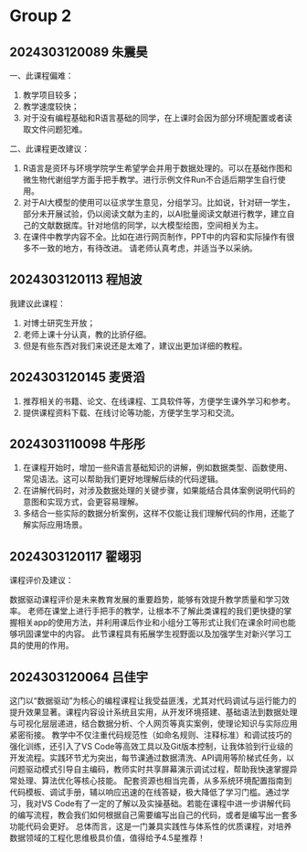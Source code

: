# Group 2


## 2024303120089 朱震昊

一、此课程偏难：

1. 教学项目较多；
2. 教学速度较快；
3. 对于没有编程基础和R语言基础的同学，在上课时会因为部分环境配置或者读取文件问题犯难。


二、此课程更改建议：

1. R语言是资环与环境学院学生希望学会并用于数据处理的。可以在基础作图和微生物代谢组学方面手把手教学。进行示例文件Run不合适后期学生自行使用。
2. 对于AI大模型的使用可以征求学生意见，分组学习。比如说，针对研一学生，部分未开展试验，仍以阅读文献为主的，以AI批量阅读文献进行教学，建立自己的文献数据库。针对地信的同学，以大模型绘图，空间相关为主。
3. 在课件中教学内容不全。比如在进行网页制作，PPT中的内容和实际操作有很多不一致的地方，有待改进。
请老师认真考虑，并适当予以采纳。


## 2024303120113 程旭波

我建议此课程：

1. 对博士研究生开放；
2. 老师上课十分认真，教的比骄仔细。
3. 但是有些东西对我们来说还是太难了，建议出更加详细的教程。

## 2024303120145 麦贤滔

1. 推荐相关的书籍、论文、在线课程、工具软件等，方便学生课外学习和参考。
2. 提供课程资料下载、在线讨论等功能，方便学生学习和交流。



## 2024303110098 牛彤彤

1. 在课程开始时，增加一些R语言基础知识的讲解，例如数据类型、函数使用、常见语法。这可以帮助我们更好地理解后续的代码逻辑。
2. 在讲解代码时，对涉及数据处理的关键步骤，如果能结合具体案例说明代码的意图和实现方式，会更容易理解。
3. 多结合一些实际的数据分析案例，这样不仅能让我们理解代码的作用，还能了解实际应用场景。


## 2024303120117 翟翊羽

课程评价及建议：

数据驱动课程评价是未来教育发展的重要趋势，能够有效提升教学质量和学习效率。
老师在课堂上进行手把手的教学，让根本不了解此类课程的我们更快捷的掌握相关app的使用方法，并利用课后作业和小组分工等形式让我们在课余时间也能够巩固课堂中的内容。
此节课程具有拓展学生视野面以及加强学生对新兴学习工具的使用的作用。


## 2024303120064 吕佳宇

这门以“数据驱动”为核心的编程课程让我受益匪浅，尤其对代码调试与运行能力的提升效果显著。课程内容设计系统且实用，从开发环境搭建、基础语法到数据处理与可视化层层递进，结合数据分析、个人网页等真实案例，使理论知识与实际应用紧密衔接。
教学中不仅注重代码规范性（如命名规则、注释标准）和调试技巧的强化训练，还引入了VS Code等高效工具以及Git版本控制，让我体验到行业级的开发流程。实践环节尤为突出，每节课通过数据清洗、API调用等阶梯式任务，以问题驱动模式引导自主编码，教师实时共享屏幕演示调试过程，帮助我快速掌握异常处理、算法优化等核心技能。
配套资源也相当完善，从多系统环境配置指南到代码模板、调试手册，辅以响应迅速的在线答疑，极大降低了学习门槛。通过学习，我对VS Code有了一定的了解以及实操基础。若能在课程中进一步讲解代码的编写流程，教会我们如何根据自己需要编写出自己的代码，或者是编写出一套多功能代码会更好。
总体而言，这是一门兼具实践性与体系性的优质课程，对培养数据领域的工程化思维极具价值，值得给予4.5星推荐！

